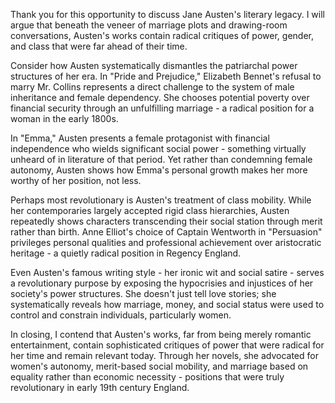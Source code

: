 Thank you for this opportunity to discuss Jane Austen's literary legacy. I will argue that beneath the veneer of marriage plots and drawing-room conversations, Austen's works contain radical critiques of power, gender, and class that were far ahead of their time.

Consider how Austen systematically dismantles the patriarchal power structures of her era. In "Pride and Prejudice," Elizabeth Bennet's refusal to marry Mr. Collins represents a direct challenge to the system of male inheritance and female dependency. She chooses potential poverty over financial security through an unfulfilling marriage - a radical position for a woman in the early 1800s.

In "Emma," Austen presents a female protagonist with financial independence who wields significant social power - something virtually unheard of in literature of that period. Yet rather than condemning female autonomy, Austen shows how Emma's personal growth makes her more worthy of her position, not less.

Perhaps most revolutionary is Austen's treatment of class mobility. While her contemporaries largely accepted rigid class hierarchies, Austen repeatedly shows characters transcending their social station through merit rather than birth. Anne Elliot's choice of Captain Wentworth in "Persuasion" privileges personal qualities and professional achievement over aristocratic heritage - a quietly radical position in Regency England.

Even Austen's famous writing style - her ironic wit and social satire - serves a revolutionary purpose by exposing the hypocrisies and injustices of her society's power structures. She doesn't just tell love stories; she systematically reveals how marriage, money, and social status were used to control and constrain individuals, particularly women.

In closing, I contend that Austen's works, far from being merely romantic entertainment, contain sophisticated critiques of power that were radical for her time and remain relevant today. Through her novels, she advocated for women's autonomy, merit-based social mobility, and marriage based on equality rather than economic necessity - positions that were truly revolutionary in early 19th century England.